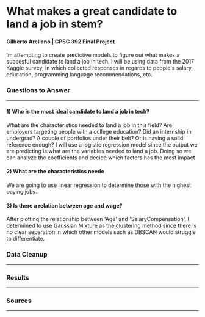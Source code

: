 # What makes a great candidate to land a job in stem?
#### Gilberto Arellano | CPSC 392 Final Project
Im attempting to create predictive models to figure out what makes a succesful candidate to land a job in tech. 
I will be using data from the 2017 Kaggle survey, in which collected responses in regards to people's salary, education, programming language recommendations, etc.

### Questions to Answer
---
#### 1) Who is the most ideal candidate to land a job in tech?
What are the characteristics needed to land a job in this field? Are employers targeting people with a college education? Did an internship in undergrad? A couple of portfolios under their belt? Or is having a solid reference enough? I will use a logistic regression model since the output we are predicting is what are the variables needed to land a job. Doing so we can analyze the coefficients and decide which factors has the most impact

#### 2) What are the characteristics neede
We are going to use linear regression to determine those with the highest paying jobs. 

#### 3) Is there a relation between age and wage?
After plotting the relationship between 'Age' and 'SalaryCompensation', I determined to use Gaussian Mixture as the clustering method since there is no clear seperation in which other models such as DBSCAN would struggle to differentiate. 

### Data Cleanup
---

### Results
---

### Sources
---

